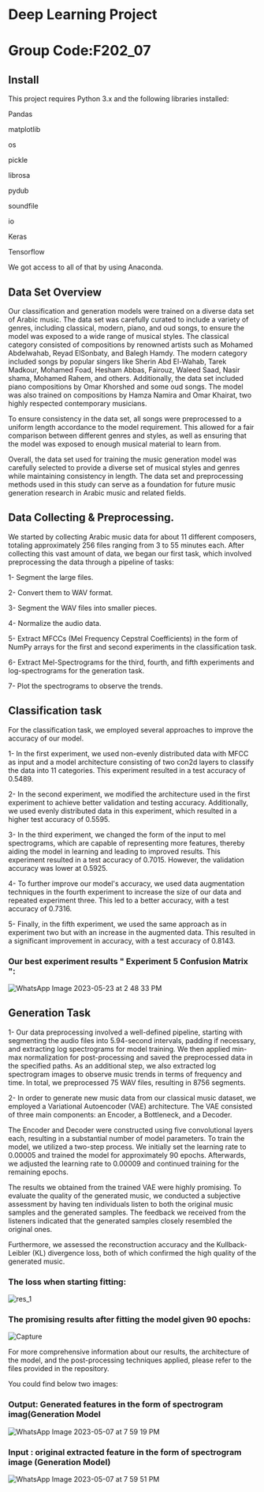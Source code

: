 # Deep Learning Project 
# Group Code:F202_07

## Install
This project requires Python 3.x and the following libraries installed:

Pandas

matplotlib

os

pickle

librosa

pydub

soundfile

io

Keras

Tensorflow

We got access to all of that by using Anaconda.

## Data Set Overview
Our classification and generation models were trained on a diverse data set of Arabic music. The data set was carefully curated to include a variety of genres, including classical, modern, piano, and oud songs, to ensure the model was exposed to a wide range of musical styles. The classical category consisted of compositions by renowned artists such as Mohamed Abdelwahab, Reyad ElSonbaty, and Balegh Hamdy. The modern category included songs by popular singers like Sherin Abd El-Wahab, Tarek Madkour, Mohamed Foad, Hesham Abbas, Fairouz, Waleed Saad, Nasir shama, Mohamed Rahem, and others. Additionally, the data set included piano compositions by Omar Khorshed and some oud songs. The model was also trained on compositions by Hamza Namira and Omar Khairat, two highly respected contemporary musicians.

To ensure consistency in the data set, all songs were preprocessed to a uniform length accordance to the model requirement. This allowed for a fair comparison between different genres and styles, as well as ensuring that the model was exposed to enough musical material to learn from. 

Overall, the data set used for training the music generation model was carefully selected to provide a diverse set of musical styles and genres while maintaining consistency in length. The data set and preprocessing methods used in this study can serve as a foundation for future music generation research in Arabic music and related fields.

## Data Collecting & Preprocessing.
We started by collecting Arabic music data for about 11 different composers, totaling approximately 256 files ranging from 3 to 55 minutes each. After collecting this vast amount of data, we began our first task, which involved preprocessing the data through a pipeline of tasks:

1- Segment the large files.

2- Convert them to WAV format.

3- Segment the WAV files into smaller pieces.

4- Normalize the audio data.

5- Extract MFCCs (Mel Frequency Cepstral Coefficients) in the form of NumPy arrays for the first and second experiments in the classification task.

6- Extract Mel-Spectrograms for the third, fourth, and fifth experiments and log-spectrograms for the generation task.

7- Plot the spectrograms to observe the trends.

## Classification task

For the classification task, we employed several approaches to improve the accuracy of our model. 

1- In the first experiment, we used non-evenly distributed data with MFCC as input and a model architecture consisting of two con2d layers to classify the data into 11 categories. This experiment resulted in a test accuracy of 0.5489.

2- In the second experiment, we modified the architecture used in the first experiment to achieve better validation and testing accuracy. Additionally, we used evenly distributed data in this experiment, which resulted in a higher test accuracy of 0.5595.


3- In the third experiment, we changed the form of the input to mel spectrograms, which are capable of representing more features, thereby aiding the model in learning and leading to improved results. This experiment resulted in a test accuracy of 0.7015. However, the validation accuracy was lower at 0.5925.

4- To further improve our model's accuracy, we used data augmentation techniques in the fourth experiment to increase the size of our data and repeated experiment three. This led to a better accuracy, with a test accuracy of 0.7316.


5- Finally, in the fifth experiment, we used the same approach as in experiment two but with an increase in the augmented data. This resulted in a significant improvement in accuracy, with a test accuracy of 0.8143.


### Our best experiment results " Experiment 5 Confusion Matrix ":
![WhatsApp Image 2023-05-23 at 2 48 33 PM](https://github.com/eshaarawy/Ai-Arabic-Music-/assets/109802881/706762ba-7bb0-4bd6-99e5-7dcbb156456e)

## Generation Task
1- Our data preprocessing involved a well-defined pipeline, starting with segmenting the audio files into 5.94-second intervals, padding if necessary, and extracting log spectrograms for model training. We then applied min-max normalization for post-processing and saved the preprocessed data in the specified paths. As an additional step, we also extracted log spectrogram images to observe music trends in terms of frequency and time. In total, we preprocessed 75 WAV files, resulting in 8756 segments.

2- In order to generate new music data from our classical music dataset, we employed a Variational Autoencoder (VAE) architecture. The VAE consisted of three main components: an Encoder, a Bottleneck, and a Decoder.

The Encoder and Decoder were constructed using five convolutional layers each, resulting in a substantial number of model parameters. To train the model, we utilized a two-step process. We initially set the learning rate to 0.00005 and trained the model for approximately 90 epochs. Afterwards, we adjusted the learning rate to 0.00009 and continued training for the remaining epochs.

The results we obtained from the trained VAE were highly promising. To evaluate the quality of the generated music, we conducted a subjective assessment by having ten individuals listen to both the original music samples and the generated samples. The feedback we received from the listeners indicated that the generated samples closely resembled the original ones.

Furthermore, we assessed the reconstruction accuracy and the Kullback-Leibler (KL) divergence loss, both of which confirmed the high quality of the generated music.
### The loss when starting fitting:
![res_1](https://github.com/eshaarawy/Ai-Arabic-Music-/assets/109802881/cc262539-7ad7-40a9-8fad-9c6b34d88a53)
### The promising results after fitting the model given 90 epochs:
![Capture](https://github.com/eshaarawy/Ai-Arabic-Music-/assets/109802881/11585f54-d71d-4e9a-9b32-0ba28ebc6a72)

For more comprehensive information about our results, the architecture of the model, and the post-processing techniques applied, please refer to the files provided in the repository.

You could find below two images:

### Output: Generated features in the form of spectrogram imag(Generation Model
![WhatsApp Image 2023-05-07 at 7 59 19 PM](https://github.com/eshaarawy/Ai-Arabic-Music-/assets/109802881/3e233cd0-ed75-4876-a401-6b43dd4d0dbe)

### Input : original extracted feature in the form of spectrogram image (Generation Model)
![WhatsApp Image 2023-05-07 at 7 59 51 PM](https://github.com/eshaarawy/Ai-Arabic-Music-/assets/109802881/14366ebd-e46f-4886-bb5e-9b67a0aff822)

